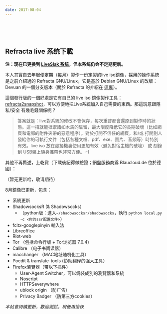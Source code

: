 ```yaml
---
date: 2017-08-04
---
```

<br />
<br />
<br />

## Refracta live 系统下載

**注：现在已更换到 [LiveSlak 系统](https://mdrights.github.io/os-observe/posts/2017/08/Liveslak-intro.html)，但本系统仍会不定期更新。**

本人其實自去年起便定期（每月）製作一份定製的live iso鏡像，採用的操作系統是之前介紹過的 Refracta GNU/Linux，它是基於 Debian GNU/Linux 的改版：Devuan 的一個分支版本（關於 Refracta 的介紹在 [這裏](https://mdrights.github.io/os-observe/posts/2016/11/Refracta-for-privacy.html)）。

這個發行版的一個好處是它有自己的 live iso 鏡像製作工具：[refracta2snapshot](http://www.ibiblio.org/refracta/documents.html)，可以方便地把Live系統加入自己需要的東西。那這玩意跟隱私/安全 有幾毛錢關係呢？

> 答案就是：live對系統的修改不會保存，每次重啓都會還原到製作時的狀態。這一招就能抵禦諸如木馬的駐留，最大限度降低它的長期破壞（比如網頁和電郵的附件夾帶的惡意程序）。對於打開不信任的網頁，和/或 打開別人發給你的可執行文件（包括各種文檔、pdf、exe、圖片、音頻等）時特別有效。live iso 放在虛擬機裏使用更加有效（避免對宿主機的破壞） 或 刻錄到 USB盤上隨身攜帶也非常方便。:-)

其他不再贅述，上乾貨（下載後記得做驗證；網盤服務商爲 Blaucloud.de 位於德國）：

（暂无更新哈，敬请期待）

8月鏡像已更新，包含：  

<!--more-->

- 系統更新
- ShadowsocksR (& Shadowsocks）
	- （python版：進入`~/shadowsocksr/shadowsocks`，執行 `python local.py -c <你的ssr配置文件>`）
- fcitx-googlepinyin 輸入法
- Libreoffice
- Riot-web
- Tor （包括命令行版 + Tor浏览器 7.0.4）
- Calibre （电子书阅读器）
- macchanger （MAC地址随机化工具）
- Poedit & translate-tools (协助翻译的强大工具）
- Firefox瀏覽器（带以下插件）
	- User-Agent Switcher，可以僞裝成別的瀏覽器和系統
	- Noscript
	- HTTPSeverywhere
	- ublock origin （防广告）
	- Privacy Badger （防第三方cookies）


_本帖會持續更新，歡迎測試，祝使用愉快_   

